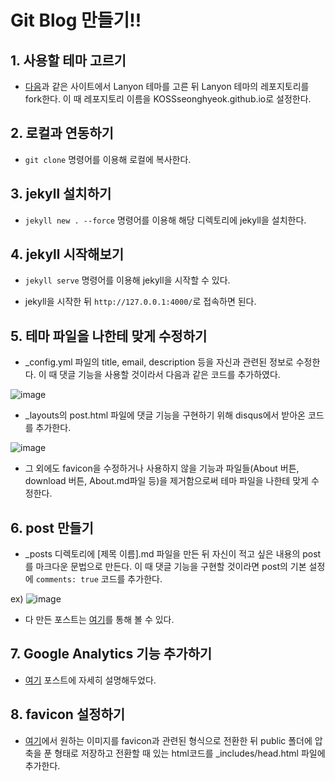 # Git Blog 만들기!!

## 1. 사용할 테마 고르기 

- [다음](https://jekyllthemes.io/free)과 같은 사이트에서 Lanyon 테마를 고른 뒤 Lanyon 테마의 레포지토리를 fork한다. 이 때 레포지토리 이름을 KOSSseonghyeok.github.io로 설정한다. 

## 2. 로컬과 연동하기 

- ```git clone```
명령어를 이용해 로컬에 복사한다.

## 3. jekyll 설치하기

- ```jekyll new . --force```
명령어를 이용해 해당 디렉토리에 jekyll을 설치한다.

## 4. jekyll 시작해보기

- ```jekyll serve```
명령어를 이용해 jekyll을 시작할 수 있다.

- jekyll을 시작한 뒤 ```http://127.0.0.1:4000/```로 접속하면 된다.

## 5. 테마 파일을 나한테 맞게 수정하기

- _config.yml 파일의 title, email, description 등을 자신과 관련된 정보로 수정한다. 이 때 댓글 기능을 사용할 것이라서 다음과 같은 코드를 추가하였다.

![image](https://user-images.githubusercontent.com/104906731/204805430-ab8f68aa-e098-4284-a855-40aac5aebbd8.png)

- _layouts의 post.html 파일에 댓글 기능을 구현하기 위해 disqus에서 받아온 코드를 추가한다.

![image](https://user-images.githubusercontent.com/104906731/204806170-b669b168-fc59-484a-b5e5-2bcc48caffc6.png)

- 그 외에도 favicon을 수정하거나 사용하지 않을 기능과 파일들(About 버튼, download 버튼, About.md파일 등)을 제거함으로써 테마 파일을 나한테 맞게 수정한다.

## 6. post 만들기

- _posts 디렉토리에 [제목 이름].md 파일을 만든 뒤 자신이 적고 싶은 내용의 post를 마크다운 문법으로 만든다. 이 때 댓글 기능을 구현할 것이라면
post의 기본 설정에 ```comments: true``` 코드를 추가한다.

ex) ![image](https://user-images.githubusercontent.com/104906731/204807839-3cbdb58f-d7e1-44e9-a69b-0ae41b009538.png)

- 다 만든 포스트는 [여기](https://kossseonghyeok.github.io/)를 통해 볼 수 있다.

## 7. Google Analytics 기능 추가하기

- [여기](https://kossseonghyeok.github.io/jekyll/update/2022/11/26/Google-Analytics.html) 포스트에 자세히 설명해두었다.

## 8. favicon 설정하기

- [여기](https://realfavicongenerator.net/)에서 원하는 이미지를 favicon과 관련된 형식으로 전환한 뒤 public 폴더에 압축을 푼 형태로 저장하고
전환할 때 있는 html코드를 _includes/head.html 파일에 추가한다.


